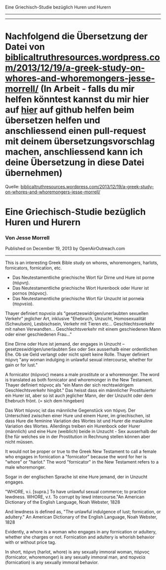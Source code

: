 <!--t Eine Griechisch-Studie bezüglich Huren und Hurern - in Arbeit (30% übersetzt) t-->
<!--d Griechisch Hure Hurer Porneia Pornos Porne; Thayer definiert πορνεία als "gesetzeswidrigen/unerlaubten sexuellen Verkehr" jeglicher Art, inklusive "Ehebruch, Unzucht, Homosexualität (Schwulsein), Lesbischsein, Verkehr mit Tieren etc… Geschlechtsverkehr mit nahen Verwandten… Geschlechtsverkehr mit einem geschiedenen Mann oder einer geschiedenen Frau…" d-->

Eine Griechisch-Studie bezüglich Huren und Hurern

- - -
- - -

# Nachfolgend die Übersetzung der Datei von [biblicaltruthresources.wordpress.com/2013/12/19/a-greek-study-on-whores-and-whoremongers-jesse-morrell/](http://gesundelehre.tk/forwarder.php?url=biblicaltruthresources.wordpress.com/2013/12/19/a-greek-study-on-whores-and-whoremongers-jesse-morrell/) (In Arbeit - falls du mir helfen könntest kannst du mir hier auf [hier](https://github.com/gesundelehre/gesundelehre_translate/blob/master/content/static/unzucht-homosexualitaet-ehebruch/eine-griechisch-studie-bezueglich-huren-und-hurern.md) auf github helfen beim übersetzen helfen und anschliessend einen pull-request mit deinem übersetzungsvorschlag machen, anschliessend kann ich deine Übersetzung in diese Datei übernehmen)

Quelle: [biblicaltruthresources.wordpress.com/2013/12/19/a-greek-study-on-whores-and-whoremongers-jesse-morrell/](https://biblicaltruthresources.wordpress.com/2013/12/19/a-greek-study-on-whores-and-whoremongers-jesse-morrell/)


# Eine Griechisch-Studie bezüglich Huren und Hurern

### Von Jesse Morrell

Published on December 19, 2013 by OpenAirOutreach.com

- - -

This is an interesting Greek Bible study on whores, whoremongers, harlots, fornicators, fornication, etc.

- Das Neutestamentliche griechische Wort für Dirne und Hure ist porne (πόρνη).
- Das Neutestamentliche griechische Wort Hurenbock oder Hurer ist pornos (πόρνος).
- Das Neutestamentliche griechische Wort für Unzucht ist porneia (πορνεία).

Thayer definiert πορνεία als "gesetzeswidrigen/unerlaubten sexuellen Verkehr" jeglicher Art, inklusive "Ehebruch, Unzucht, Homosexualität (Schwulsein), Lesbischsein, Verkehr mit Tieren etc… Geschlechtsverkehr mit nahen Verwandten… Geschlechtsverkehr mit einem geschiedenen Mann oder einer geschiedenen Frau…"

Eine Dirne oder Hure ist jemand, der engages in Unzucht – gesetzeswidrigen/unerlaubten Sex oder Sex ausserhalb einer ordentlichen Ehe. Ob sie Geld verlangt oder nicht spielt keine Rolle. Thayer definiert πόρνη "any woman indulging in unlawful sexual intercourse, whether for gain or for lust."

A fornicator (πόρνος) means a male prostitute or a whoremonger. The word is translated as both fornicator and whoremonger in the New Testament. Thayer definiert πόρνος als "ein Mann der sich rechtswidrigem Geschlechtsverkehr hingibt." Das heisst dass ein männlicher Prostituierter ein Hurer ist, aber so ist auch jeglicher Mann, der der Unzucht oder dem Ehebruch frönt. (= sich dem hingeben)

Das Wort πόρνος ist das männliche Gegenstück von πόρνη. Der Unterschied zwischen einer Hure und einem Hurer, im griechischen, ist dass Hure die feminine Variation des Wortes ist und Hurer die maskuline Variation des Wortes. Allerdings treiben ein Hurenbock oder Hurer (männlich) und eine Hure (weiblich) beide in Unzucht - Sex ausserhalb der Ehe für welches sie in der Prostitution in Rechnung stellen können aber nicht müssen.

It would not be proper or true to the Greek New Testament to call a female who engages in fornication a "fornicator" because the word for her is "whore" or "harlot." The word "fornicator" in the New Testament refers to a male whoremonger.

Sogar in der englischen Sprache ist eine Hure jemand, der in Unzucht engages.

"WHORE, v.i. [supra.] To have unlawful sexual commerce; to practice lewdness.
WHORE, v.t. To corrupt by lewd intercourse."An American Dictionary of the English Language, Noah Webster, 1828

And lewdness is defined as, "The unlawful indulgence of lust; fornication, or adultery." An American Dictionary of the English Language, Noah Webster, 1828

Evidently, a whore is a woman who engages in any fornication or adultery, whether she charges or not. Fornication and adultery is whorish behavior with or without  price tag.

In short, πόρνη (harlot, whore) is any sexually immoral woman, πόρνος (fornicator, whoremonger) is any sexually immoral man, and πορνεία (fornication) is any sexually immoral behavior.
